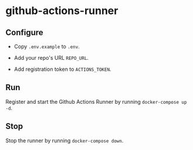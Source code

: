 # github-actions-runner

## Configure

- Copy `.env.example` to `.env`.

- Add your repo's URL `REPO_URL`.

- Add registration token to `ACTIONS_TOKEN`.

## Run

Register and start the Github Actions Runner by running `docker-compose up -d`.

## Stop

Stop the runner by running `docker-compose down`.
